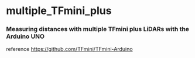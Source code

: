 # multiple_TFmini_plus
### Measuring distances with multiple TFmini plus LiDARs with the Arduino UNO

reference
https://github.com/TFmini/TFmini-Arduino
